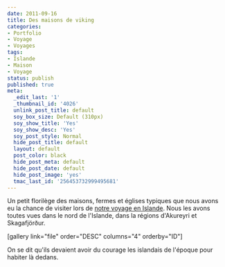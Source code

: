 ```yaml
---
date: 2011-09-16
title: Des maisons de viking
categories:
- Portfolio
- Voyage
- Voyages
tags:
- Islande
- Maison
- Voyage
status: publish
published: true
meta:
  _edit_last: '1'
  _thumbnail_id: '4026'
  unlink_post_title: default
  soy_box_size: Default (310px)
  soy_show_title: 'Yes'
  soy_show_desc: 'Yes'
  soy_post_style: Normal
  hide_post_title: default
  layout: default
  post_color: black
  hide_post_meta: default
  hide_post_date: default
  hide_post_image: 'yes'
  tmac_last_id: '256453732999495681'
---
```

Un petit florilège des maisons, fermes et églises typiques que nous avons eu la chance de visiter lors de <a href="https://www.clicclac.ch/tag/islande+voyage/">notre voyage en Islande</a>. Nous les avons toutes vues dans le nord de l'Islande, dans la régions d'Akureyri et Skagafjörður.

<!--more-->

[gallery link="file" order="DESC" columns="4" orderby="ID"]

On se dit qu'ils devaient avoir du courage les islandais de l'époque pour habiter là dedans.
